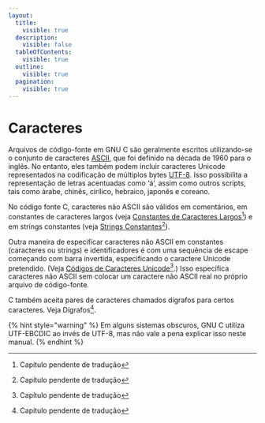 ```yaml
---
layout:
  title:
    visible: true
  description:
    visible: false
  tableOfContents:
    visible: true
  outline:
    visible: true
  pagination:
    visible: true
---
```


# Caracteres

Arquivos de código-fonte em GNU C são geralmente escritos utilizando-se o conjunto de caracteres [ASCII](https://pt.wikipedia.org/wiki/ASCII), que foi definido na década de 1960 para o inglês. No entanto, eles também podem incluir caracteres Unicode representados na codificação de múltiplos bytes [UTF-8](https://pt.wikipedia.org/wiki/UTF-8). Isso possibilita a representação de letras acentuadas como ‘á’, assim como outros scripts, tais como árabe, chinês, cirílico, hebraico, japonês e coreano.

No código fonte C, caracteres não ASCII são válidos em comentários, em constantes de caracteres largos (veja [Constantes de Caracteres Largos](#user-content-fn-1)[^1]) e em strings constantes (veja [Strings Constantes](#user-content-fn-2)[^2]).

Outra maneira de especificar caracteres não ASCII em constantes (caracteres ou strings) e identificadores é com uma sequência de escape começando com barra invertida, especificando o caractere Unicode pretendido. (Veja [Códigos de Caracteres Unicode](#user-content-fn-3)[^3].) Isso especifica caracteres não ASCII sem colocar um caractere não ASCII real no próprio arquivo de código-fonte.

C também  aceita pares de caracteres chamados dígrafos para certos caracteres. Veja Dígrafos[^4].

{% hint style="warning" %}
Em alguns sistemas obscuros, GNU C utiliza UTF-EBCDIC ao invés de UTF-8, mas não vale a pena explicar isso neste manual.
{% endhint %}

[^1]: Capítulo pendente de tradução

[^2]: Capítulo pendente de tradução

[^3]: Capítulo pendente de tradução

[^4]: Capítulo pendente de tradução
